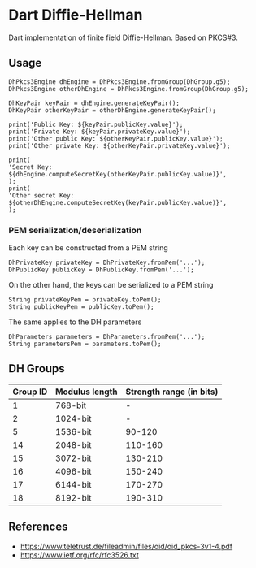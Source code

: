 # Dart Diffie-Hellman

Dart implementation of finite field Diffie-Hellman. Based on PKCS#3.

## Usage

```
DhPkcs3Engine dhEngine = DhPkcs3Engine.fromGroup(DhGroup.g5);
DhPkcs3Engine otherDhEngine = DhPkcs3Engine.fromGroup(DhGroup.g5);

DhKeyPair keyPair = dhEngine.generateKeyPair();
DhKeyPair otherKeyPair = otherDhEngine.generateKeyPair();

print('Public Key: ${keyPair.publicKey.value}');
print('Private Key: ${keyPair.privateKey.value}');
print('Other public Key: ${otherKeyPair.publicKey.value}');
print('Other private Key: ${otherKeyPair.privateKey.value}');

print(
'Secret Key: ${dhEngine.computeSecretKey(otherKeyPair.publicKey.value)}',
);
print(
'Other secret Key: ${otherDhEngine.computeSecretKey(keyPair.publicKey.value)}',
);
```

### PEM serialization/deserialization

Each key can be constructed from a PEM string

```
DhPrivateKey privateKey = DhPrivateKey.fromPem('...');
DhPublicKey publicKey = DhPublicKey.fromPem('...');
```

On the other hand, the keys can be serialized to a PEM string

```
String privateKeyPem = privateKey.toPem();
String publicKeyPem = publicKey.toPem();
```

The same applies to the DH parameters

```
DhParameters parameters = DhParameters.fromPem('...');
String parametersPem = parameters.toPem();
```

## DH Groups

| Group ID | Modulus length | Strength range (in bits) |
|----------|----------------|--------------------------|
| 1        | 768-bit        | -                        |
| 2        | 1024-bit       | -                        |
| 5        | 1536-bit       | 90-120                   |
| 14       | 2048-bit       | 110-160                  |
| 15       | 3072-bit       | 130-210                  |
| 16       | 4096-bit       | 150-240                  |
| 17       | 6144-bit       | 170-270                  |
| 18       | 8192-bit       | 190-310                  |

## References

- https://www.teletrust.de/fileadmin/files/oid/oid_pkcs-3v1-4.pdf
- https://www.ietf.org/rfc/rfc3526.txt